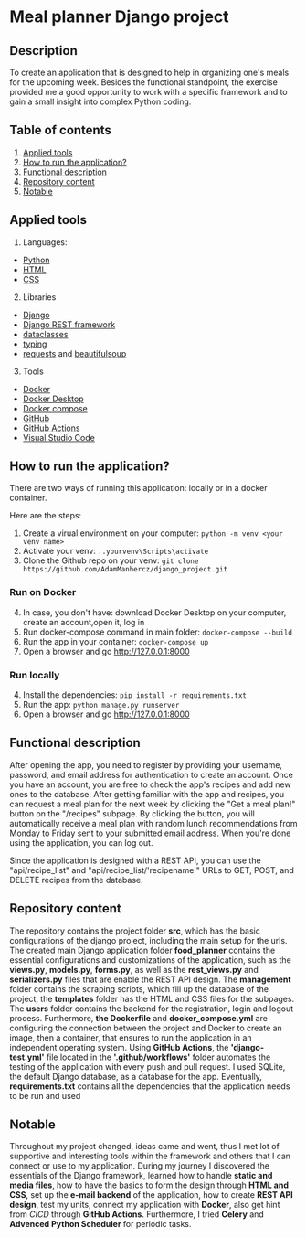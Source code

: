 # Meal planner Django project

## Description
To create an application that is designed to help in organizing one's meals for the upcoming week. Besides the functional standpoint, the exercise provided me a good opportunity to work with a specific framework and to gain a small insight into complex Python coding.

## Table of contents
1. [Applied tools](#applied-tools)
2. [How to run the application?](#how-to-run-the-application)
3. [Functional description](#functional-description)
4. [Repository content](#repository-content)
5. [Notable](#notable)

## Applied tools

1. Languages:
- [Python](https://www.python.org/)
- [HTML](https://developer.mozilla.org/en-US/docs/Web/HTML)
- [CSS](https://developer.mozilla.org/en-US/docs/Web/CSS)

2. Libraries
- [Django](https://www.djangoproject.com/)
- [Django REST framework](https://www.django-rest-framework.org/)
- [dataclasses](https://docs.python.org/3/library/dataclasses.html)
- [typing](https://docs.python.org/3/library/typing.html)
- [requests](https://requests.readthedocs.io/en/latest/) and [beautifulsoup](https://pypi.org/project/beautifulsoup4/)

3. Tools
- [Docker](https://www.docker.com/)
- [Docker Desktop](https://www.docker.com/products/docker-desktop/)
- [Docker compose](https://docs.docker.com/compose/)
- [GitHub](https://github.com/) 
- [GitHub Actions](https://docs.github.com/en/actions)
- [Visual Studio Code](https://code.visualstudio.com/)

## How to run the application?

There are two ways of running this application: locally or in a docker container.

Here are the steps:

1. Create a virual environment on your computer: `python -m venv <your venv name>`
2. Activate your venv: `..yourvenv\Scripts\activate`
3. Clone the Github repo on your venv: `git clone https://github.com/AdamManhercz/django_project.git`

### Run on Docker

4. In case, you don't have: download Docker Desktop on your computer, create an account,open it, log in
5. Run docker-compose command in main folder: `docker-compose --build`
6. Run the app in your container: `docker-compose up`
7. Open a browser and go http://127.0.0.1:8000

### Run locally

4. Install the dependencies: `pip install -r requirements.txt`
5. Run the app: `python manage.py runserver`
6. Open a browser and go http://127.0.0.1:8000


## Functional description

After opening the app, you need to register by providing your username, password, and email address for authentication to create an account. Once you have an account, you are free to check the app's recipes and add new ones to the database. After getting familiar with the app and recipes, you can request a meal plan for the next week by clicking the "Get a meal plan!" button on the "/recipes" subpage. By clicking the button, you will automatically receive a meal plan with random lunch recommendations from Monday to Friday sent to your submitted email address. When you're done using the application, you can log out.

Since the application is designed with a REST API, you can use the "api/recipe_list" and "api/recipe_list/'recipename'" URLs to GET, POST, and DELETE recipes from the database.

## Repository content

The repository contains the project folder **src**, which has the basic configurations of the django project, including the main setup for the urls. The created main Django application folder **food_planner** contains the essential configurations and customizations of the application, such as the **views.py**, **models.py**, **forms.py**, as well as the **rest_views.py** and **serializers.py** files that are enable the REST API design. 
The **management** folder contains the scraping scripts, which fill up the database of the project, the **templates** folder has the HTML and CSS files for the subpages. The **users** folder contains the backend for the registration, login and logout process.
Furthermore, **the Dockerfile** and **docker_compose.yml** are configuring the connection between the project and Docker to create an image, then a container, that ensures to run the application in an independent operating system.
Using **GitHub Actions**, the **'django-test.yml'** file located in the **'.github/workflows'** folder automates the testing of the application with every push and pull request.
I used SQLite, the default Django database, as a database for the app. 
Eventually, **requirements.txt** contains all the dependencies that the application needs to be run and used 


 ## Notable 

 Throughout my project changed, ideas came and went, thus I met lot of supportive and interesting tools within the framework and others that I can connect or use to my application. During my journey I discovered the essentials of the Django framework, learned how to handle **static and media files**, how to have the basics to form the design through **HTML and CSS**, set up the **e-mail backend** of the application, how to create **REST API design**, test my units, connect my application with **Docker**, also get hint from *CICD* through **GitHub Actions**. Furthermore, I tried **Celery** and **Advenced Python Scheduler** for periodic tasks.
